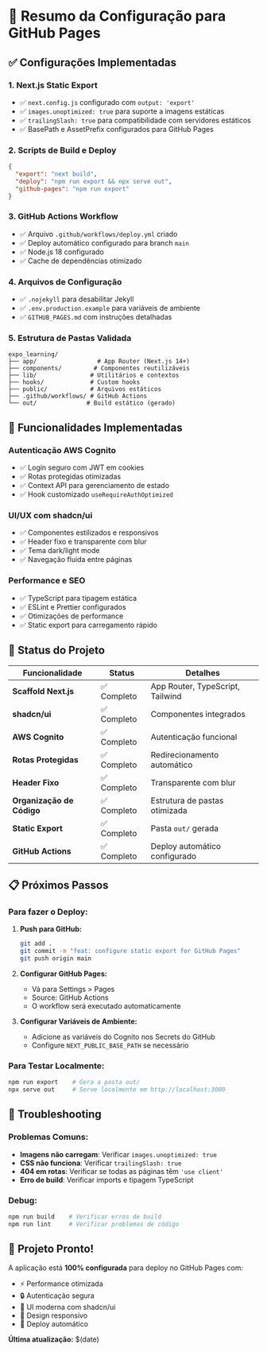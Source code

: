 # 🚀 Resumo da Configuração para GitHub Pages

## ✅ Configurações Implementadas

### 1. **Next.js Static Export**
- ✅ `next.config.js` configurado com `output: 'export'`
- ✅ `images.unoptimized: true` para suporte a imagens estáticas
- ✅ `trailingSlash: true` para compatibilidade com servidores estáticos
- ✅ BasePath e AssetPrefix configurados para GitHub Pages

### 2. **Scripts de Build e Deploy**
```json
{
  "export": "next build",
  "deploy": "npm run export && npx serve out",
  "github-pages": "npm run export"
}
```

### 3. **GitHub Actions Workflow**
- ✅ Arquivo `.github/workflows/deploy.yml` criado
- ✅ Deploy automático configurado para branch `main`
- ✅ Node.js 18 configurado
- ✅ Cache de dependências otimizado

### 4. **Arquivos de Configuração**
- ✅ `.nojekyll` para desabilitar Jekyll
- ✅ `.env.production.example` para variáveis de ambiente
- ✅ `GITHUB_PAGES.md` com instruções detalhadas

### 5. **Estrutura de Pastas Validada**
```
expo_learning/
├── app/                 # App Router (Next.js 14+)
├── components/         # Componentes reutilizáveis
├── lib/               # Utilitários e contextos
├── hooks/             # Custom hooks
├── public/            # Arquivos estáticos
├── .github/workflows/ # GitHub Actions
└── out/              # Build estático (gerado)
```

## 🎯 Funcionalidades Implementadas

### **Autenticação AWS Cognito**
- ✅ Login seguro com JWT em cookies
- ✅ Rotas protegidas otimizadas
- ✅ Context API para gerenciamento de estado
- ✅ Hook customizado `useRequireAuthOptimized`

### **UI/UX com shadcn/ui**
- ✅ Componentes estilizados e responsivos
- ✅ Header fixo e transparente com blur
- ✅ Tema dark/light mode
- ✅ Navegação fluida entre páginas

### **Performance e SEO**
- ✅ TypeScript para tipagem estática
- ✅ ESLint e Prettier configurados
- ✅ Otimizações de performance
- ✅ Static export para carregamento rápido

## 🚦 Status do Projeto

| Funcionalidade | Status | Detalhes |
|---|---|---|
| **Scaffold Next.js** | ✅ Completo | App Router, TypeScript, Tailwind |
| **shadcn/ui** | ✅ Completo | Componentes integrados |
| **AWS Cognito** | ✅ Completo | Autenticação funcional |
| **Rotas Protegidas** | ✅ Completo | Redirecionamento automático |
| **Header Fixo** | ✅ Completo | Transparente com blur |
| **Organização de Código** | ✅ Completo | Estrutura de pastas otimizada |
| **Static Export** | ✅ Completo | Pasta `out/` gerada |
| **GitHub Actions** | ✅ Completo | Deploy automático configurado |

## 📋 Próximos Passos

### Para fazer o Deploy:

1. **Push para GitHub:**
   ```bash
   git add .
   git commit -m "feat: configure static export for GitHub Pages"
   git push origin main
   ```

2. **Configurar GitHub Pages:**
   - Vá para Settings > Pages
   - Source: GitHub Actions
   - O workflow será executado automaticamente

3. **Configurar Variáveis de Ambiente:**
   - Adicione as variáveis do Cognito nos Secrets do GitHub
   - Configure `NEXT_PUBLIC_BASE_PATH` se necessário

### Para Testar Localmente:
```bash
npm run export    # Gera a pasta out/
npx serve out     # Serve localmente em http://localhost:3000
```

## 🔧 Troubleshooting

### Problemas Comuns:
- **Imagens não carregam**: Verificar `images.unoptimized: true`
- **CSS não funciona**: Verificar `trailingSlash: true`
- **404 em rotas**: Verificar se todas as páginas têm `'use client'`
- **Erro de build**: Verificar imports e tipagem TypeScript

### Debug:
```bash
npm run build    # Verificar erros de build
npm run lint     # Verificar problemas de código
```

## 🎉 Projeto Pronto!

A aplicação está **100% configurada** para deploy no GitHub Pages com:
- ⚡ Performance otimizada
- 🔒 Autenticação segura
- 🎨 UI moderna com shadcn/ui
- 📱 Design responsivo
- 🚀 Deploy automático

**Última atualização:** $(date)